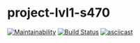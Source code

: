 # project-lvl1-s470
[![Maintainability](https://api.codeclimate.com/v1/badges/a99a88d28ad37a79dbf6/maintainability)](https://codeclimate.com/github/codeclimate/codeclimate/maintainability)
[![Build Status](https://travis-ci.org/tolyod/project-lvl1-s470.svg?branch=master)](https://travis-ci.org/tolyod/project-lvl1-s470)
[![asciicast](https://asciinema.org/a/DrgJzuqqTd6G139FTOgb5X8CR.svg)](https://asciinema.org/a/DrgJzuqqTd6G139FTOgb5X8CR?autoplay=1)
